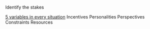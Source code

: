 Identify the stakes

[5 variables in every situation](https://www.linkedin.com/posts/romeen-sheth-07494427_every-situation-comes-down-to-5-variables-activity-7147942854600904705-uL3R?utm_source=share&utm_medium=member_android)
Incentives
Personalities
Perspectives
Constraints
Resources